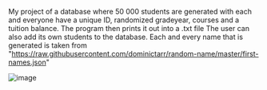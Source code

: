 My project of a database where 50 000 students are generated with each and everyone have a unique ID, randomized gradeyear, courses and a tuition balance. The program then prints it out into a .txt file
The user can also add its own students to the database. Each and every name that is generated is taken from "https://raw.githubusercontent.com/dominictarr/random-name/master/first-names.json"

![image](https://github.com/nibbe99/Student-Management-project/assets/137918925/a0227d42-f51a-4663-beb3-9a7d823d99e4)

